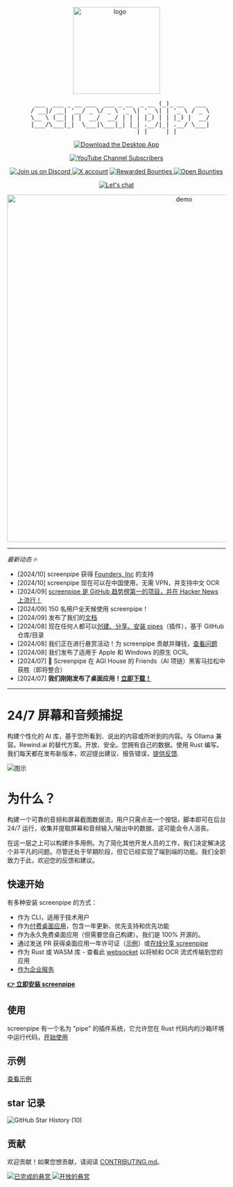 <p align="center">
   <a href ="https://screenpi.pe">
      <img src="https://github.com/user-attachments/assets/d3b1de26-c3c0-4c84-b9c4-b03213b97a30" alt="logo" width="200">
   </a>
</p>

<pre align="center">
   ___  ___ _ __ ___  ___ _ __  _ __ (_)_ __   ___ 
  / __|/ __| '__/ _ \/ _ \ '_ \| '_ \| | '_ \ / _ \
  \__ \ (__| | |  __/  __/ | | | |_) | | |_) |  __/
  |___/\___|_|  \___|\___|_| |_| .__/|_| .__/ \___|
                               |_|     |_|         
</pre>

<p align="center">
    <a href="https://screenpi.pe" target="_blank">
        <img src="https://img.shields.io/badge/Download%20The-Desktop%20App-blue?style=for-the-badge" alt="Download the Desktop App">
    </a>
</p>

<p align="center">
    <a href="https://www.youtube.com/@mediar_ai" target="_blank">
       <img alt="YouTube Channel Subscribers" src="https://img.shields.io/youtube/channel/subscribers/UCwjkpAsb70_mENKvy7hT5bw">
    </a>
</p>

<p align="center">
    <a href="https://discord.gg/dU9EBuw7Uq">
        <img src="https://img.shields.io/discord/823813159592001537?color=5865F2&logo=discord&logoColor=white&style=flat-square" alt="Join us on Discord">
    </a>
   <a href="https://twitter.com/screen_pipe"><img alt="X account" src="https://img.shields.io/twitter/url/https/twitter.com/diffuserslib.svg?style=social&label=Follow%20%40screen_pipe"></a>
   <a href="https://console.algora.io/org/mediar-ai/bounties?status=completed">
       <img src="https://img.shields.io/endpoint?url=https%3A%2F%2Fconsole.algora.io%2Fapi%2Fshields%2Fmediar-ai%2Fbounties%3Fstatus%3Dcompleted" alt="Rewarded Bounties">
   </a>
   <a href="https://console.algora.io/org/mediar-ai/bounties?status=open">
       <img src="https://img.shields.io/endpoint?url=https%3A%2F%2Fconsole.algora.io%2Fapi%2Fshields%2Fmediar-ai%2Fbounties%3Fstatus%3Dopen" alt="Open Bounties">
   </a>
</p>

<p align="center">
  <a href ="https://cal.com/louis030195/screenpipe">
    <img alt="Let's chat" src="https://cal.com/book-with-cal-dark.svg" />
  </a>

<p align="center">
   <a href ="https://screenpi.pe">
       <img alt="demo" src="https://github.com/user-attachments/assets/39d27adc-e17e-4ca5-89c5-faf45a3ea20f" width="800" />
   </a>
</p>

---

_最新动态_ 🔥

- [2024/10] screenpipe 获得 [Founders, Inc](https://f.inc/) 的支持
- [2024/10] screenpipe 现在可以在中国使用，无需 VPN，并支持中文 OCR
- [2024/09] [screenpipe 是 GitHub 趋势榜第一的项目，并在 Hacker News 上流行！](https://x.com/louis030195/status/1840859691754344483)
- [2024/09] 150 名用户全天候使用 screenpipe！
- [2024/09] 发布了我们的[文档](https://docs.screenpi.pe/)
- [2024/08] 现在任何人都可以[创建、分享、安装 pipes](https://docs.screenpi.pe/docs/plugins)（插件），基于 GitHub 仓库/目录
- [2024/08] 我们正在进行悬赏活动！为 screenpipe 贡献并赚钱，[查看问题](https://github.com/mediar-ai/screenpipe/issues)
- [2024/08] 我们发布了适用于 Apple 和 Windows 的原生 OCR。
- [2024/07] 🎁 Screenpipe 在 AGI House 的 Friends（AI 项链）黑客马拉松中获胜（即将整合）
- [2024/07] **我们刚刚发布了桌面应用！[立即下载！](https://screenpi.pe)**

---

# 24/7 屏幕和音频捕捉

构建个性化的 AI 库，基于您所看到、说出的内容或所听到的内容。与 Ollama 兼容。Rewind.ai 的替代方案。开放、安全。您拥有自己的数据。使用 Rust 编写。  
我们每天都在发布新版本，欢迎提出建议、报告错误，[提供反馈](mailto:louis@screenpi.pe?subject=Screenpipe%20Feedback&body=I'd%20like%20to%20use%20Screenpipe%20for%20...%0D%0A%0D%0AI%20cannot%20because%20of%20...%0D%0A%0D%0AWe%20can%20also%20have%20a%20call,%20book%20at%20https://cal.com/louis030195/screenpipe).

![图示](./content/diagram2.png)

# 为什么？

构建一个可靠的音频和屏幕截图数据流，用户只需点击一个按钮，脚本即可在后台 24/7 运行，收集并提取屏幕和音频输入/输出中的数据，这可能会令人沮丧。

在这一层之上可以构建许多用例。为了简化其他开发人员的工作，我们决定解决这个非平凡的问题。尽管还处于早期阶段，但它已经实现了端到端的功能。我们全职致力于此，欢迎您的反馈和建议。

## 快速开始

有多种安装 screenpipe 的方式：

- 作为 CLI，适用于技术用户
- 作为[付费桌面应用](https://screenpi.pe/onboarding)，包含一年更新、优先支持和优先功能
- 作为永久免费桌面应用（但需要您自己构建）。我们是 100% 开源的。
- 通过发送 PR 获得桌面应用一年许可证（[示例](https://github.com/mediar-ai/screenpipe/issues/120#issuecomment-2275043418)）或[在线分享 screenpipe](https://screenpi.pe/onboarding/free-community)
- 作为 Rust 或 WASM 库 - 查看此 [websocket](https://github.com/mediar-ai/screenpipe/blob/main/screenpipe-vision/examples/websocket.rs) 以将帧和 OCR 流式传输到您的应用
- [作为企业服务](https://cal.com/louis030195/screenpipe-for-businesses)

[**👉 立即安装 screenpipe**](https://docs.screenpi.pe/docs/getting-started)

## 使用

screenpipe 有一个名为 "pipe" 的插件系统，它允许您在 Rust 代码内的沙箱环境中运行代码，[开始使用](https://docs.screenpi.pe/docs/plugins)

## 示例

[查看示例](https://docs.screenpi.pe/docs/examples)

## star 记录

![GitHub Star History (10)](https://github.com/user-attachments/assets/5d5c9672-d2d3-4e4c-8734-a7e0c2fee246)

## 贡献

欢迎贡献！如果您想贡献，请阅读 [CONTRIBUTING.md](CONTRIBUTING.md)。

   <a href="https://console.algora.io/org/mediar-ai/bounties?status=completed">
       <img src="https://img.shields.io/endpoint?url=https%3A%2F%2Fconsole.algora.io%2Fapi%2Fshields%2Fmediar-ai%2Fbounties%3Fstatus%3Dcompleted" alt="已完成的悬赏">
   </a>
   <a href="https://console.algora.io/org/mediar-ai/bounties?status=open">
       <img src="https://img.shields.io/endpoint?url=https%3A%2F%2Fconsole.algora.io%2Fapi%2Fshields%2Fmediar-ai%2Fbounties%3Fstatus%3Dopen" alt="开放的悬赏">
   </a>
